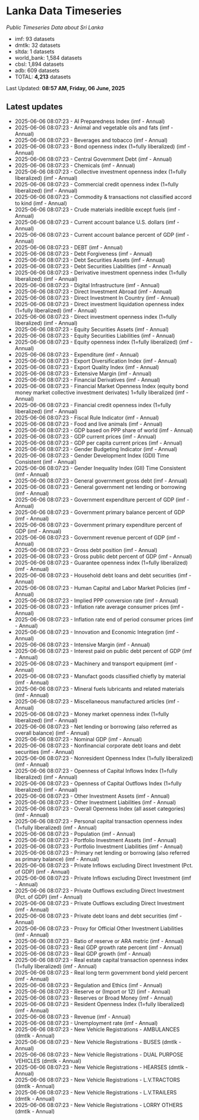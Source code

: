# Lanka Data Timeseries
*Public Timeseries Data about Sri Lanka*

* imf: 93 datasets
* dmtlk: 32 datasets
* sltda: 1 datasets
* world_bank: 1,584 datasets
* cbsl: 1,894 datasets
* adb: 609 datasets
* TOTAL: **4,213** datasets

Last Updated: **08:57 AM, Friday, 06 June, 2025**

## Latest updates

* 2025-06-06 08:07:23 - AI Preparedness Index (imf - Annual)
* 2025-06-06 08:07:23 - Animal and vegetable oils and fats (imf - Annual)
* 2025-06-06 08:07:23 - Beverages and tobacco (imf - Annual)
* 2025-06-06 08:07:23 - Bond openness index (1=fully liberalized) (imf - Annual)
* 2025-06-06 08:07:23 - Central Government Debt (imf - Annual)
* 2025-06-06 08:07:23 - Chemicals (imf - Annual)
* 2025-06-06 08:07:23 - Collective investment openness index (1=fully liberalized) (imf - Annual)
* 2025-06-06 08:07:23 - Commercial credit openness index (1=fully liberalized) (imf - Annual)
* 2025-06-06 08:07:23 - Commodity & transactions not classified accord to kind (imf - Annual)
* 2025-06-06 08:07:23 - Crude materials inedible except fuels (imf - Annual)
* 2025-06-06 08:07:23 - Current account balance U.S. dollars (imf - Annual)
* 2025-06-06 08:07:23 - Current account balance percent of GDP (imf - Annual)
* 2025-06-06 08:07:23 - DEBT (imf - Annual)
* 2025-06-06 08:07:23 - Debt Forgiveness (imf - Annual)
* 2025-06-06 08:07:23 - Debt Securities Assets (imf - Annual)
* 2025-06-06 08:07:23 - Debt Securities Liabilities (imf - Annual)
* 2025-06-06 08:07:23 - Derivative investment openness index (1=fully liberalized) (imf - Annual)
* 2025-06-06 08:07:23 - Digital Infrastructure (imf - Annual)
* 2025-06-06 08:07:23 - Direct Investment Abroad (imf - Annual)
* 2025-06-06 08:07:23 - Direct Investment In Country (imf - Annual)
* 2025-06-06 08:07:23 - Direct investment liquidation openness index (1=fully liberalized) (imf - Annual)
* 2025-06-06 08:07:23 - Direct investment openness index (1=fully liberalized) (imf - Annual)
* 2025-06-06 08:07:23 - Equity Securities Assets (imf - Annual)
* 2025-06-06 08:07:23 - Equity Securities Liabilities (imf - Annual)
* 2025-06-06 08:07:23 - Equity openness index (1=fully liberalized) (imf - Annual)
* 2025-06-06 08:07:23 - Expenditure (imf - Annual)
* 2025-06-06 08:07:23 - Export Diversification Index (imf - Annual)
* 2025-06-06 08:07:23 - Export Quality Index (imf - Annual)
* 2025-06-06 08:07:23 - Extensive Margin (imf - Annual)
* 2025-06-06 08:07:23 - Financial Derivatives (imf - Annual)
* 2025-06-06 08:07:23 - Financial Market Openness Index (equity bond money market collective investment derivates) 1=fully liberalized (imf - Annual)
* 2025-06-06 08:07:23 - Financial credit openness index (1=fully liberalized) (imf - Annual)
* 2025-06-06 08:07:23 - Fiscal Rule Indicator (imf - Annual)
* 2025-06-06 08:07:23 - Food and live animals (imf - Annual)
* 2025-06-06 08:07:23 - GDP based on PPP share of world (imf - Annual)
* 2025-06-06 08:07:23 - GDP current prices (imf - Annual)
* 2025-06-06 08:07:23 - GDP per capita current prices (imf - Annual)
* 2025-06-06 08:07:23 - Gender Budgeting Indicator (imf - Annual)
* 2025-06-06 08:07:23 - Gender Development Index (GDI) Time Consistent (imf - Annual)
* 2025-06-06 08:07:23 - Gender Inequality Index (GII) Time Consistent (imf - Annual)
* 2025-06-06 08:07:23 - General government gross debt (imf - Annual)
* 2025-06-06 08:07:23 - General government net lending or borrowing (imf - Annual)
* 2025-06-06 08:07:23 - Government expenditure percent of GDP (imf - Annual)
* 2025-06-06 08:07:23 - Government primary balance percent of GDP (imf - Annual)
* 2025-06-06 08:07:23 - Government primary expenditure percent of GDP (imf - Annual)
* 2025-06-06 08:07:23 - Government revenue percent of GDP (imf - Annual)
* 2025-06-06 08:07:23 - Gross debt position (imf - Annual)
* 2025-06-06 08:07:23 - Gross public debt percent of GDP (imf - Annual)
* 2025-06-06 08:07:23 - Guarantee openness index (1=fully liberalized) (imf - Annual)
* 2025-06-06 08:07:23 - Household debt loans and debt securities (imf - Annual)
* 2025-06-06 08:07:23 - Human Capital and Labor Market Policies (imf - Annual)
* 2025-06-06 08:07:23 - Implied PPP conversion rate (imf - Annual)
* 2025-06-06 08:07:23 - Inflation rate average consumer prices (imf - Annual)
* 2025-06-06 08:07:23 - Inflation rate end of period consumer prices (imf - Annual)
* 2025-06-06 08:07:23 - Innovation and Economic Integration (imf - Annual)
* 2025-06-06 08:07:23 - Intensive Margin (imf - Annual)
* 2025-06-06 08:07:23 - Interest paid on public debt percent of GDP (imf - Annual)
* 2025-06-06 08:07:23 - Machinery and transport equipment (imf - Annual)
* 2025-06-06 08:07:23 - Manufact goods classified chiefly by material (imf - Annual)
* 2025-06-06 08:07:23 - Mineral fuels lubricants and related materials (imf - Annual)
* 2025-06-06 08:07:23 - Miscellaneous manufactured articles (imf - Annual)
* 2025-06-06 08:07:23 - Money market openness index (1=fully liberalized) (imf - Annual)
* 2025-06-06 08:07:23 - Net lending or borrowing (also referred as overall balance) (imf - Annual)
* 2025-06-06 08:07:23 - Nominal GDP (imf - Annual)
* 2025-06-06 08:07:23 - Nonfinancial corporate debt loans and debt securities (imf - Annual)
* 2025-06-06 08:07:23 - Nonresident Openness Index (1=fully liberalized) (imf - Annual)
* 2025-06-06 08:07:23 - Openness of Capital Inflows Index (1=fully liberalized) (imf - Annual)
* 2025-06-06 08:07:23 - Openness of Capital Outflows Index (1=fully liberalized) (imf - Annual)
* 2025-06-06 08:07:23 - Other Investment Assets (imf - Annual)
* 2025-06-06 08:07:23 - Other Investment Liabilities (imf - Annual)
* 2025-06-06 08:07:23 - Overall Openness Index (all asset categories) (imf - Annual)
* 2025-06-06 08:07:23 - Personal capital transaction openness index (1=fully liberalized) (imf - Annual)
* 2025-06-06 08:07:23 - Population (imf - Annual)
* 2025-06-06 08:07:23 - Portfolio Investment Assets (imf - Annual)
* 2025-06-06 08:07:23 - Portfolio Investment Liabilities (imf - Annual)
* 2025-06-06 08:07:23 - Primary net lending or borrowing (also referred as primary balance) (imf - Annual)
* 2025-06-06 08:07:23 - Private Inflows excluding Direct Investment (Pct. of GDP) (imf - Annual)
* 2025-06-06 08:07:23 - Private Inflows excluding Direct Investment (imf - Annual)
* 2025-06-06 08:07:23 - Private Outflows excluding Direct Investment (Pct. of GDP) (imf - Annual)
* 2025-06-06 08:07:23 - Private Outflows excluding Direct Investment (imf - Annual)
* 2025-06-06 08:07:23 - Private debt loans and debt securities (imf - Annual)
* 2025-06-06 08:07:23 - Proxy for Official Other Investment Liabilities (imf - Annual)
* 2025-06-06 08:07:23 - Ratio of reserve or ARA metric (imf - Annual)
* 2025-06-06 08:07:23 - Real GDP growth rate percent (imf - Annual)
* 2025-06-06 08:07:23 - Real GDP growth (imf - Annual)
* 2025-06-06 08:07:23 - Real estate capital transaction openness index (1=fully liberalized) (imf - Annual)
* 2025-06-06 08:07:23 - Real long term government bond yield percent (imf - Annual)
* 2025-06-06 08:07:23 - Regulation and Ethics (imf - Annual)
* 2025-06-06 08:07:23 - Reserve or (Import or 12) (imf - Annual)
* 2025-06-06 08:07:23 - Reserves or Broad Money (imf - Annual)
* 2025-06-06 08:07:23 - Resident Openness Index (1=fully liberalized) (imf - Annual)
* 2025-06-06 08:07:23 - Revenue (imf - Annual)
* 2025-06-06 08:07:23 - Unemployment rate (imf - Annual)
* 2025-06-06 08:07:23 - New Vehicle Registrations - AMBULANCES (dmtlk - Annual)
* 2025-06-06 08:07:23 - New Vehicle Registrations - BUSES (dmtlk - Annual)
* 2025-06-06 08:07:23 - New Vehicle Registrations - DUAL PURPOSE VEHICLES (dmtlk - Annual)
* 2025-06-06 08:07:23 - New Vehicle Registrations - HEARSES (dmtlk - Annual)
* 2025-06-06 08:07:23 - New Vehicle Registrations - L.V.TRACTORS (dmtlk - Annual)
* 2025-06-06 08:07:23 - New Vehicle Registrations - L.V.TRAILERS (dmtlk - Annual)
* 2025-06-06 08:07:23 - New Vehicle Registrations - LORRY OTHERS (dmtlk - Annual)